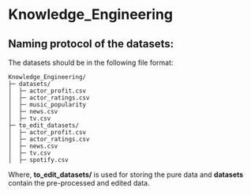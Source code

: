 # Knowledge_Engineering

## Naming protocol of the datasets:

The datasets should be in the following file format:

```
Knowledge_Engineering/
├─ datasets/
│  ├─ actor_profit.csv
│  ├─ actor_ratings.csv
│  ├─ music_popularity
│  ├─ news.csv
│  ├─ tv.csv
├─ to_edit_datasets/
│  ├─ actor_profit.csv
│  ├─ actor_ratings.csv
│  ├─ news.csv
│  ├─ tv.csv
│  ├─ spotify.csv
```


Where, **to_edit_datasets/** is used for storing the pure data and **datasets** contain the pre-processed and edited data. 
